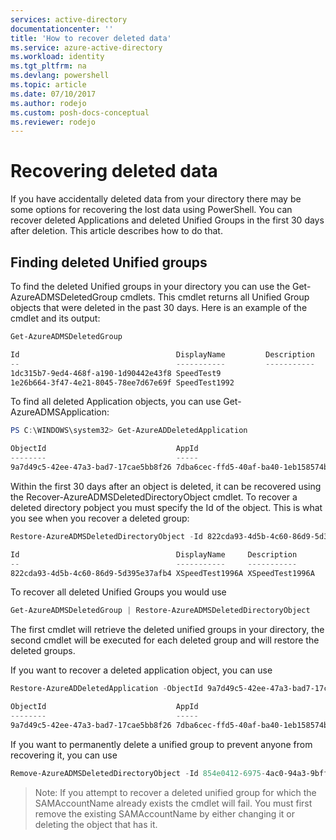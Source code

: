 ```yaml
---
services: active-directory
documentationcenter: ''
title: 'How to recover deleted data'
ms.service: azure-active-directory
ms.workload: identity
ms.tgt_pltfrm: na
ms.devlang: powershell
ms.topic: article
ms.date: 07/10/2017
ms.author: rodejo
ms.custom: posh-docs-conceptual
ms.reviewer: rodejo
---
```

# Recovering deleted data
If you have accidentally deleted data from your directory there may be some options for recovering the lost data using PowerShell. You can recover deleted Applications and deleted Unified Groups in the first 30 days after deletion. This article describes how to do that.

## Finding deleted Unified groups
To find the deleted Unified groups in your directory you can use the Get-AzureADMSDeletedGroup cmdlets. This cmdlet returns all Unified Group objects that were deleted in the past 30 days. Here is an example of the cmdlet and its output:

```powershell
Get-AzureADMSDeletedGroup

Id                                   DisplayName         Description
--                                   -----------         -----------
1dc315b7-9ed4-468f-a190-1d90442e43f8 SpeedTest9
1e26b664-3f47-4e21-8045-78ee7d67e69f SpeedTest1992
```

To find all deleted Application objects, you can use Get-AzureADMSApplication:

```powershell
PS C:\WINDOWS\system32> Get-AzureADDeletedApplication

ObjectId                             AppId                                DisplayName
--------                             -----                                -----------
9a7d49c5-42ee-47a3-bad7-17cae5bb8f26 7dba6cec-ffd5-40af-ba40-1eb158574b5a My Properties Bag
```

Within the first 30 days after an object is deleted, it can be recovered using the Recover-AzureADMSDeletedDirectoryObject cmdlet. To recover a deleted directory pobject you must specify the Id of the object. This is what you see when you recover a deleted group:

```powershell
Restore-AzureADMSDeletedDirectoryObject -Id 822cda93-4d5b-4c60-86d9-5d395e37afb4

Id                                   DisplayName     Description
--                                   -----------     -----------
822cda93-4d5b-4c60-86d9-5d395e37afb4 XSpeedTest1996A XSpeedTest1996A
```
To recover all deleted Unified Groups you would use
```powershell
Get-AzureADMSDeletedGroup | Restore-AzureADMSDeletedDirectoryObject
```
The first cmdlet will retrieve the deleted unified groups in your directory, the second cmdlet will be executed for each deleted group and will restore the deleted groups.

If you want to recover a deleted application object, you can use

```powershell
Restore-AzureADDeletedApplication -ObjectId 9a7d49c5-42ee-47a3-bad7-17cae5bb8f26

ObjectId                             AppId                                DisplayName
--------                             -----                                -----------
9a7d49c5-42ee-47a3-bad7-17cae5bb8f26 7dba6cec-ffd5-40af-ba40-1eb158574b5a My Properties Bag
```

If you want to permanently delete a unified group to prevent anyone from recovering it, you can use
```powershell
Remove-AzureADMSDeletedDirectoryObject -Id 854e0412-6975-4ac0-94a3-9bfff671b7f8
```

>Note: If you attempt to recover a deleted unified group for which the SAMAccountName already exists the cmdlet will fail. You must first remove the existing SAMAccountName by either changing it or deleting the object that has it.
>